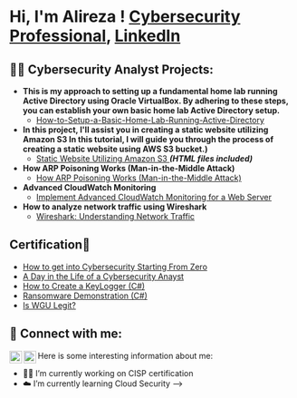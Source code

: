 <h1>Hi, I'm Alireza !  <a href="https://github.com/Alyreza1/Alireza-Noori/blob/main/README.md">Cybersecurity Professional</a>, <a href="https://www.linkedin.com/in/alireza-noori-usa">LinkedIn </a></h1>

<h2>👨‍💻 Cybersecurity Analyst  Projects:</h2>

- <b>This is my approach to setting up a fundamental home lab running Active Directory using Oracle VirtualBox. By adhering to these steps, you can establish your own basic home lab Active Directory setup.</b>
  - [How-to-Setup-a-Basic-Home-Lab-Running-Active-Directory](https://github.com/Alyreza1/How-to-Setup-a-Basic-Home-Lab-Running-Active-Directory)
- <b>In this project, I'll assist you in creating a static website utilizing Amazon S3 In this tutorial, I will guide you through the process of creating a static website using AWS S3 bucket.)</b>
  - [Static Website Utilizing Amazon S3 ](https://github.com/Alyreza1/static_Website_S3_AWS.git) <b><i>(HTML files included)</b></i>
- <b>How ARP Poisoning Works (Man-in-the-Middle Attack)</b>
  - [How ARP Poisoning Works (Man-in-the-Middle Attack)](https://github.com/Alyreza1/How_To_ARP_Poisoning#how_to_arp_poisoning)
- <b> Advanced CloudWatch Monitoring </b>
  - [Implement Advanced CloudWatch Monitoring for a Web Server](https://github.com/Alyreza1/Advanced_CloudWatch_Monitoring)
- <b>How to analyze network traffic using Wireshark</b>
  - [Wireshark: Understanding Network Traffic](https://github.com/Alyreza1/Analyze_Network_Traffic_Using_Wireshark/tree/main)

<h2> Certification🔖 </h2>

- [How to get into Cybersecurity Starting From Zero](https://www.youtube.com/watch?v=a83ASGn_V_s)
- [A Day in the Life of a Cybersecurity Anayst](https://www.youtube.com/watch?v=uHy3oM7NnoU)
- [How to Create a KeyLogger (C#)](https://www.youtube.com/watch?v=N-L9hklSlNk)
- [Ransomware Demonstration (C#)](https://www.youtube.com/watch?v=OfvdQeh79s0)
- [Is WGU Legit?](https://www.youtube.com/watch?v=E2MwRWxDBkA)

<h2> 🤳 Connect with me:</h2>

[<img align="left" alt="JoshMadakor | LinkedIn" width="22px" src="https://cdn.jsdelivr.net/npm/simple-icons@v3/icons/linkedin.svg" />][linkedin]
[<img align="left" alt="JoshMadakor | Instagram" width="22px" src="https://cdn.jsdelivr.net/npm/simple-icons@v3/icons/instagram.svg" />][instagram]

[twitter]: https://twitter.com/joshmadakor
[instagram]: https://www.instagram.com/alyreza1/
[linkedin]: https://www.linkedin.com/in/alireza-noori-usa





Here is some interesting information about me:

- 🧑‍🚀 I’m currently working on CISP certification 
- ☁️  I’m currently learning Cloud Security 
-->
